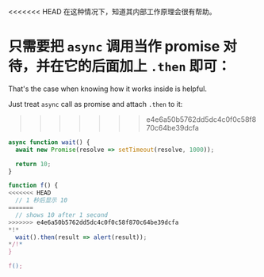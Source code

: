 
<<<<<<< HEAD
在这种情况下，知道其内部工作原理会很有帮助。

只需要把 `async` 调用当作 promise 对待，并在它的后面加上 `.then` 即可：
=======
That's the case when knowing how it works inside is helpful.

Just treat `async` call as promise and attach `.then` to it:
>>>>>>> e4e6a50b5762dd5dc4c0f0c58f870c64be39dcfa
```js run
async function wait() {
  await new Promise(resolve => setTimeout(resolve, 1000));

  return 10;
}

function f() {
<<<<<<< HEAD
  // 1 秒后显示 10
=======
  // shows 10 after 1 second
>>>>>>> e4e6a50b5762dd5dc4c0f0c58f870c64be39dcfa
*!*
  wait().then(result => alert(result));
*/!*
}

f();
```
